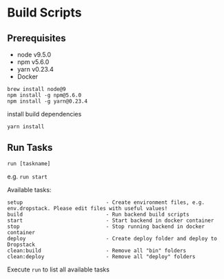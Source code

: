 # Build Scripts

## Prerequisites

* node v9.5.0
* npm v5.6.0
* yarn v0.23.4
* Docker

```
brew install node@9
npm install -g npm@5.6.0
npm install -g yarn@0.23.4
```

install build dependencies
```
yarn install
```

## Run Tasks

`run [taskname]`

e.g. `run start`

Available tasks:
```
setup                           - Create environment files, e.g. env.dropstack. Please edit files with useful values!
build                           - Run backend build scripts
start                           - Start backend in docker container
stop                            - Stop running backend in docker container
deploy                          - Create deploy folder and deploy to Dropstack
clean:build                     - Remove all "bin" folders
clean:deploy                    - Remove all "deploy" folders
```

Execute `run` to list all available tasks
